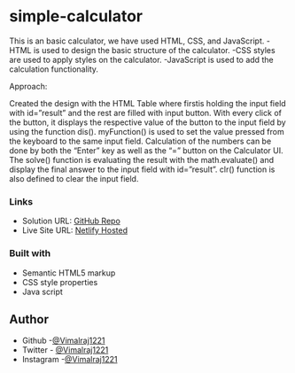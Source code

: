# simple-calculator
This is an basic calculator, we have used HTML, CSS, and JavaScript. 
-HTML is used to design the basic structure of the calculator. 
-CSS styles are used to apply styles on the calculator. 
-JavaScript is used to add the calculation functionality.

Approach:

Created the design with the HTML Table where firstis holding the input field with id=”result” and the rest are filled with input button.
With every click of the button, it displays the respective value of the button to the input field by using the function dis().
myFunction() is used to set the value pressed from the keyboard to the same input field.
Calculation of the numbers can be done by both the “Enter” key as well as the “=” button on the Calculator UI. The solve() function is evaluating the result with the math.evaluate() and display the final answer to the input field with id=”result”.
clr() function is also defined to clear the input field.

### Links

- Solution URL: [GitHub Repo](https://github.com/Vimalraj1221/simple-calculator)
- Live Site URL: [Netlify Hosted](https://simple-calculator.netlify.app/)

### Built with

- Semantic HTML5 markup
- CSS style properties
- Java script 

## Author

- Github -[@Vimalraj1221](https://www.github.com/Vimalraj1221)
- Twitter - [@Vimalraj1221](https://www.twitter.com/Vimalraj1221)
- Instagram -[@Vimalraj1221](https://www.instagram.com/vimalraj_1221/)
